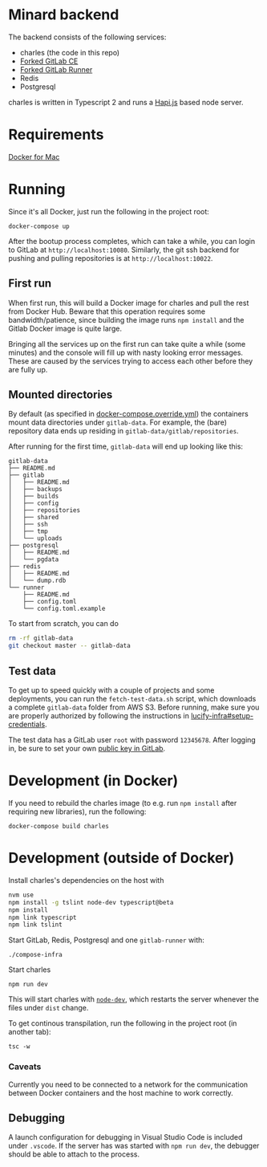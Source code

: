 
# Minard backend

The backend consists of the following services:

- charles (the code in this repo)
- [Forked GitLab CE](https://github.com/lucified/gitlab-ce)
- [Forked GitLab Runner](https://github.com/lucified/minard-runner)
- Redis
- Postgresql

charles is written in Typescript 2 and runs a [Hapi.js](http://hapijs.com) based node server.

# Requirements

[Docker for Mac](https://docs.docker.com/docker-for-mac/)

# Running

Since it's all Docker, just run the following in the project root:

```
docker-compose up
```

After the bootup process completes, which can take a while, you can login to GitLab at
`http://localhost:10080`. Similarly, the git ssh backend for pushing and pulling repositories
is at `http://localhost:10022`.

## First run

When first run, this will build a Docker image for charles and pull the rest from Docker
Hub. Beware that this operation requires some bandwidth/patience, since building the image
runs `npm install` and the Gitlab Docker image is quite large.

Bringing all the services up on the first run can take quite a while (some minutes) and the
console will fill up with nasty looking error messages. These are caused by the services
trying to access each other before they are fully up.


## Mounted directories

By default (as specified in [docker-compose.override.yml](./docker-compose.override.yml)) the
containers mount data directories under `gitlab-data`. For example, the (bare) repository data
ends up residing in `gitlab-data/gitlab/repositories`.

After running for the first time, `gitlab-data` will end up looking like this:

```
gitlab-data
├── README.md
├── gitlab
│   ├── README.md
│   ├── backups
│   ├── builds
│   ├── config
│   ├── repositories
│   ├── shared
│   ├── ssh
│   ├── tmp
│   └── uploads
├── postgresql
│   ├── README.md
│   └── pgdata
├── redis
│   ├── README.md
│   └── dump.rdb
└── runner
    ├── README.md
    ├── config.toml
    └── config.toml.example
```

To start from scratch, you can do
```bash
rm -rf gitlab-data
git checkout master -- gitlab-data
```

## Test data

To get up to speed quickly with a couple of projects and some deployments, you can run the
`fetch-test-data.sh` script, which downloads a complete `gitlab-data` folder from AWS S3.
Before running, make sure you are properly authorized by following the instructions in
[lucify-infra#setup-credentials](https://github.com/lucified/lucify-infra#setup-credentials).

The test data has a GitLab user `root` with password `12345678`. After logging in, be sure to set
your own [public key in GitLab](http://docs.gitlab.com/ce/gitlab-basics/create-your-ssh-keys.html).

# Development (in Docker)

If you need to rebuild the charles image (to e.g. run `npm install` after requiring new libraries),
run the following:

```shell
docker-compose build charles
```

# Development (outside of Docker)

Install charles's dependencies on the host with
```bash
nvm use
npm install -g tslint node-dev typescript@beta
npm install
npm link typescript
npm link tslint
```

Start GitLab, Redis, Postgresql and one `gitlab-runner` with:

```shell
./compose-infra
```

Start charles
```
npm run dev
```

This will start charles with [`node-dev`](https://github.com/fgnass/node-dev), which restarts
the server whenever the files under `dist` change.

To get continous transpilation, run the following in the project root (in another tab):

```shell
tsc -w
```

### Caveats

Currently you need to be connected to a network for the communication between Docker
containers and the host machine to work correctly.

## Debugging

A launch configuration for debugging in Visual Studio Code is included under `.vscode`.
If the server has was started with `npm run dev`, the debugger should be able to attach
to the process.
